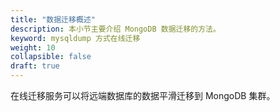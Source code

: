 ```yaml
---
title: "数据迁移概述"
description: 本小节主要介绍 MongoDB 数据迁移的方法。 
keyword: mysqldump 方式在线迁移
weight: 10
collapsible: false
draft: true
---
```


在线迁移服务可以将远端数据库的数据平滑迁移到 MongoDB 集群。
